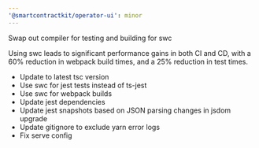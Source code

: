 ```yaml
---
'@smartcontractkit/operator-ui': minor
---
```


Swap out compiler for testing and building for swc

Using swc leads to significant performance gains in both CI and CD, with a 60% reduction in webpack build times, and a 25% reduction in test times.

- Update to latest tsc version
- Use swc for jest tests instead of ts-jest
- Use swc for webpack builds
- Update jest dependencies
- Update jest snapshots based on JSON parsing changes in jsdom upgrade
- Update gitignore to exclude yarn error logs
- Fix serve config
